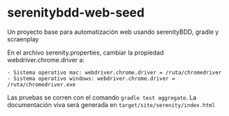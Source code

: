 # serenitybdd-web-seed
Un proyecto base para automatización web usando serenityBDD, gradle y scraenplay 

En el archivo serenity.properties, cambiar la propiedad webdriver.chrome.driver a:
```
- Sistema operativo mac: webdriver.chrome.driver = /ruta/chromedriver
- Sistema operativo windows: webdriver.chrome.driver = /ruta/chromedriver.exe
```


Las pruebas se corren con el comando `gradle test aggregate`.
La documentación viva será generada en `target/site/serenity/index.html`
